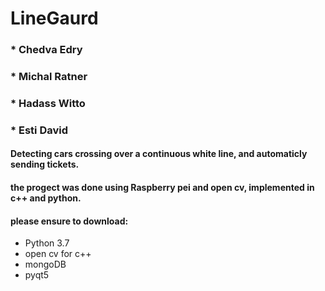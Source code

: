 # LineGaurd


### * Chedva Edry 
### * Michal Ratner 
### * Hadass Witto 
### * Esti David


#### Detecting cars crossing over a continuous white line, and automaticly sending tickets.
#### the progect was done using Raspberry pei and open cv, implemented in c++ and python.




#### please ensure to download: 
* Python 3.7
* open cv for c++
* mongoDB
* pyqt5


